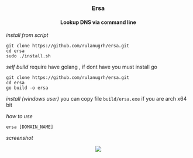 <h3 align="center"> Ersa </h3>
<h4 align="center"> Lookup DNS via command line </h4>

_*install from script*_
```
git clone https://github.com/rulanugrh/ersa.git
cd ersa
sudo ./install.sh
```

_*self build*_
require have golang , if dont have you must install go
```
git clone https://github.com/rulanugrh/ersa.git
cd ersa
go build -o ersa
```

_*install (windows user)*_
you can copy file `build/ersa.exe` if you are arch x64 bit

_*how to use*_
```
ersa [DOMAIN_NAME]
```

_*screenshot*_
<div align="center">
    <img src=".gihub/ss.jpg" />
</div>
